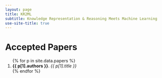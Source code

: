 ```yaml
---
layout: page
title: KR2ML
subtitle: Knowledge Representation & Reasoning Meets Machine Learning
use-site-title: true
---
```


# Accepted Papers

<div class="container">
  <ol>
    {% for p in site.data.papers %}
        <li id="{{ p[0] }}">
            <b>{{ p[1].authors }}</b>.
            <i>{{ p[1].title }}</i>
        </li>
    {% endfor %}
  </ol>
</div>